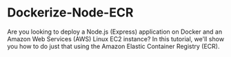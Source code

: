 # Dockerize-Node-ECR
Are you looking to deploy a Node.js (Express) application on Docker and an Amazon Web Services (AWS) Linux EC2 instance?  In this tutorial, we'll show you how to do just that using the Amazon Elastic Container Registry (ECR). 
